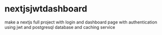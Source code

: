 # nextjsjwtdashboard
make a nextjs full project with login and dashboard page with authentication using jwt and postgresql database and caching service
